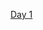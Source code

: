 [Day 1](https://transcripts.gotomeeting.com/#/s/a0707a4f781b3d4167bf48a4fa9374c875ed37e2b29a907dc4b952928f89a599)
